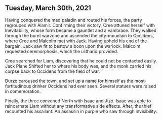 ## Tuesday, March 30th, 2021

Having conquered the mad paladin and routed his forces, the party regrouped with Alamir.
Confirming their victory, Cree attuned herself with Inevitability, whose form became a gauntlet and a vambrace.
They walked through the burnt warzone and ascended the city-mountain to Occidens, where Cree and Malcolm met with Jack.
Having upheld his end of the bargain, Jack saw fit to bestow a boon upon the warlock.
Malcolm requested ceremorphosis, which the ulitharid provided.

Cree searched for Liam, discovering that he could not be contacted easily.
Jack Plane Shifted her to where his body was, and the monk carried his corpse back to Occidens from the field of war.

Durzo caroused the town, and set up a name for himself as the most-fortitudinous drinker Occidens had ever seen.
Several statues were raised in comemoration.

Finally, the three convened North with Isaac and Jizo.
Isaac was able to reincarnate Liam without any transformative side effects.
After, the thief recounted his assailant: An assassin in purple who saw through invisibility.
